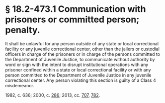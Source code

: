 # § 18.2-473.1 Communication with prisoners or committed person; penalty.

<p>It shall be unlawful for any person outside of any state or local correctional facility or any juvenile correctional center, other than the jailers or custodial officers in charge of the prisoners or in charge of the persons committed to the Department of Juvenile Justice, to communicate without authority by word or sign with the intent to disrupt institutional operations with any prisoner confined within a state or local correctional facility or with any person committed to the Department of Juvenile Justice in any juvenile correctional center. Any person violating this section is guilty of a Class 4 misdemeanor.</p><p>1982, c. 636; 2000, c. <a href='http://lis.virginia.gov/cgi-bin/legp604.exe?001+ful+CHAP0286'>286</a>; 2013, cc. <a href='http://lis.virginia.gov/cgi-bin/legp604.exe?131+ful+CHAP0707'>707</a>, <a href='http://lis.virginia.gov/cgi-bin/legp604.exe?131+ful+CHAP0782'>782</a>.</p>